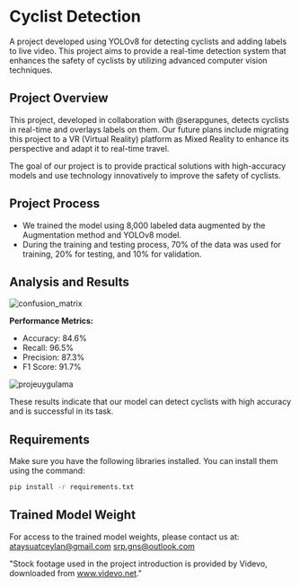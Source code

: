 # Cyclist Detection

A project developed using YOLOv8 for detecting cyclists and adding labels to live video. This project aims to provide a real-time detection system that enhances the safety of cyclists by utilizing advanced computer vision techniques.

## Project Overview

This project, developed in collaboration with @serapgunes, detects cyclists in real-time and overlays labels on them. Our future plans include migrating this project to a VR (Virtual Reality) platform as Mixed Reality to enhance its perspective and adapt it to real-time travel.

The goal of our project is to provide practical solutions with high-accuracy models and use technology innovatively to improve the safety of cyclists.

## Project Process

- We trained the model using 8,000 labeled data augmented by the Augmentation method and YOLOv8 model.
- During the training and testing process, 70% of the data was used for training, 20% for testing, and 10% for validation.

## Analysis and Results
![confusion_matrix](https://github.com/tetrakup/cyclist_detection/assets/97338156/b296f275-c918-42c6-83c1-09f6bf746090)

**Performance Metrics:**
- Accuracy: 84.6%
- Recall: 96.5%
- Precision: 87.3%
- F1 Score: 91.7%

![projeuygulama](https://github.com/tetrakup/cyclist_detection/assets/97338156/32a70baa-bf38-4268-835c-78a9c94811cc)


These results indicate that our model can detect cyclists with high accuracy and is successful in its task.



## Requirements

Make sure you have the following libraries installed. You can install them using the command:
```sh
pip install -r requirements.txt
```
## Trained Model Weight
For access to the trained model weights, please contact us at:
ataysuatceylan@gmail.com
srp.gns@outlook.com



"Stock footage used in the project introduction is provided by Videvo, downloaded from www.videvo.net."

